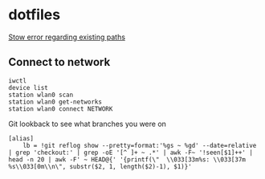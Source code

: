 # dotfiles

[Stow error regarding existing paths](https://github.com/aspiers/stow/issues/65)



## Connect to network
```
iwctl
device list
station wlan0 scan
station wlan0 get-networks
station wlan0 connect NETWORK
```

Git lookback to see what branches you were on
```
[alias]
    lb = !git reflog show --pretty=format:'%gs ~ %gd' --date=relative | grep 'checkout:' | grep -oE '[^ ]+ ~ .*' | awk -F~ '!seen[$1]++' | head -n 20 | awk -F' ~ HEAD@{' '{printf(\"  \\033[33m%s: \\033[37m %s\\033[0m\\n\", substr($2, 1, length($2)-1), $1)}'
```
